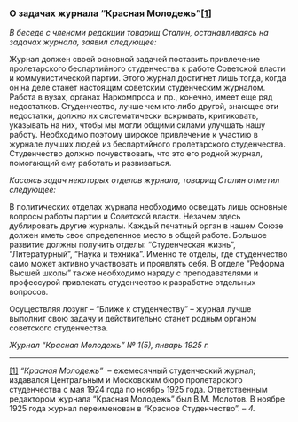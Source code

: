 ### О задачах журнала “Красная Молодежь”[**[1]**](#_ftn1)

_В беседе с членами редакции товарищ Сталин, останавливаясь на задачах журнала, заявил следующее:_

Журнал должен своей основной задачей поставить привлечение пролетарского беспартийного студенчества к работе Советской власти и коммунистической партии. Этого журнал достигнет лишь тогда, когда он на деле станет настоящим советским студенческим журналом. Работа в вузах, органах Наркомпроса и пр., конечно, имеет еще ряд недостатков. Студенчество, лучше чем кто‑либо другой, знающее эти недостатки, должно их систематически вскрывать, критиковать, указывать на них, чтобы мы могли общими силами улучшать нашу работу. Необходимо поэтому широкое привлечение к участию в журнале лучших людей из беспартийного пролетарского студенчества. Студенчество должно почувствовать, что это его родной журнал, помогающий ему работать и развиваться.

_Касаясь задач некоторых отделов журнала, товарищ Сталин отметил следующее:_

В политических отделах журнала необходимо освещать лишь основные вопросы работы партии и Советской власти. Незачем здесь дублировать другие журналы. Каждый печатный орган в нашем Союзе должен иметь свое определенное место в общей работе. Большое развитие должны получить отделы: “Студенческая жизнь”, “Литературный”, “Наука и техника”. Именно те отделы, где студенчество само может активно участвовать и проявлять себя. В отделе “Реформа Высшей школы” также необходимо наряду с преподавателями и профессурой привлекать студенчество к разработке отдельных вопросов.

Осуществляя лозунг – “Ближе к студенчеству” – журнал лучше выполнит свою задачу и действительно станет родным органом советского студенчества.

_Журнал “Красная Молодежь” №_ _1(5), январь 1925_ _г._

  

---

[[1]](#_ftnref1) _“Красная Молодежь”_  – ежемесячный студенческий журнал; издавался Центральным и Московским бюро пролетарского студенчества с мая 1924 года по ноябрь 1925 года. Ответственным редактором журнала “Красная Молодежь” был В.М. Молотов. В ноябре 1925 года журнал переименован в “Красное Студенчество”. – _4._